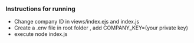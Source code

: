 ### Instructions for running
- Change company ID in views/index.ejs and index.js
- Create a .env file in root folder , add COMPANY_KEY=(your private key)
- execute node index.js